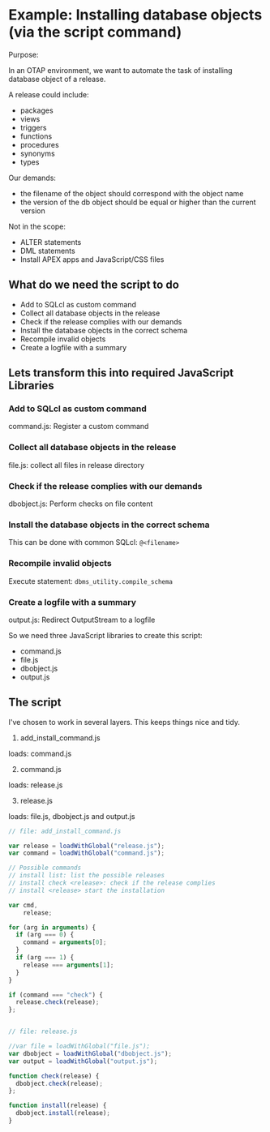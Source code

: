 # Example: Installing database objects (via the script command)

Purpose:

In an OTAP environment, we want to automate the task of installing database object of a release.

A release could include:
- packages
- views
- triggers
- functions
- procedures
- synonyms
- types

Our demands:
- the filename of the object should correspond with the object name
- the version of the db object should be equal or higher than the current version

Not in the scope:
- ALTER statements
- DML statements
- Install APEX apps and JavaScript/CSS files

## What do we need the script to do
- Add to SQLcl as custom command
- Collect all database objects in the release
- Check if the release complies with our demands
- Install the database objects in the correct schema
- Recompile invalid objects
- Create a logfile with a summary

## Lets transform this into required JavaScript Libraries

### Add to SQLcl as custom command
command.js: Register a custom command

### Collect all database objects in the release
file.js: collect all files in release directory

### Check if the release complies with our demands
dbobject.js: Perform checks on file content

### Install the database objects in the correct schema

This can be done with common SQLcl: `@<filename>`

### Recompile invalid objects
Execute statement: `dbms_utility.compile_schema`

### Create a logfile with a summary
output.js: Redirect OutputStream to a logfile

So we need three JavaScript libraries to create this script:
- command.js
- file.js
- dbobject.js
- output.js

## The script

I've chosen to work in several layers. This keeps things nice and tidy.

1. add_install_command.js

loads: command.js

2. command.js

loads: release.js

3. release.js

loads: file.js, dbobject.js and output.js

```javascript
// file: add_install_command.js

var release = loadWithGlobal("release.js");
var command = loadWithGlobal("command.js");

// Possible commands
// install list: list the possible releases
// install check <release>: check if the release complies
// install <release> start the installation

var cmd,
    release;

for (arg in arguments) {
  if (arg === 0) {
    command = arguments[0];
  }
  if (arg === 1) {
    release === arguments[1];
  }
}

if (command === "check") {
  release.check(release);
};



```

```javascript
// file: release.js

//var file = loadWithGlobal("file.js");
var dbobject = loadWithGlobal("dbobject.js");
var output = loadWithGlobal("output.js");

function check(release) {
  dbobject.check(release);
};

function install(release) {
  dbobject.install(release);
}
```
